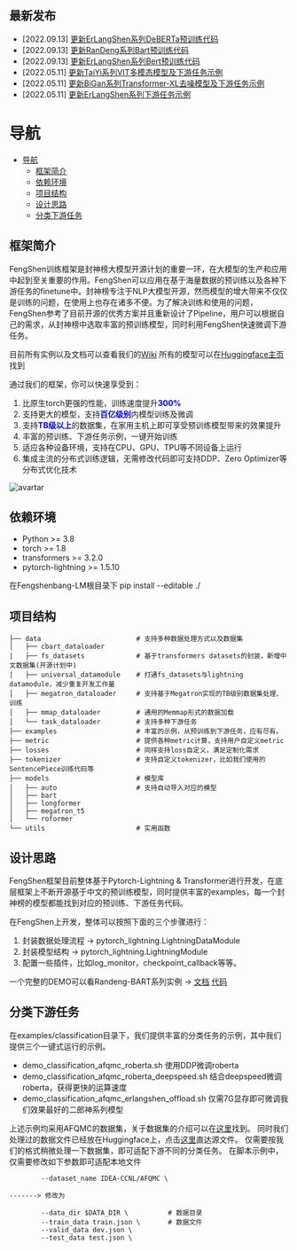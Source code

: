 ## 最新发布

* \[2022.09.13\] [更新ErLangShen系列DeBERTa预训练代码](https://huggingface.co/IDEA-CCNL/Erlangshen-DeBERTa-v2-97M-Chinese)
* \[2022.09.13\] [更新RanDeng系列Bart预训练代码](https://huggingface.co/IDEA-CCNL/Randeng-BART-139M)
* \[2022.09.13\] [更新ErLangShen系列Bert预训练代码](https://huggingface.co/IDEA-CCNL/Erlangshen-MegatronBert-1.3B)
* \[2022.05.11\] [更新TaiYi系列VIT多模态模型及下游任务示例](https://fengshenbang-doc.readthedocs.io/zh/latest/docs/太乙系列/Taiyi-vit-87M-D.html)
* \[2022.05.11\] [更新BiGan系列Transformer-XL去噪模型及下游任务示例](https://fengshenbang-doc.readthedocs.io/zh/latest/docs/比干系列/Bigan-Transformer-XL-denoise-1.1B.html)
* \[2022.05.11\] [更新ErLangShen系列下游任务示例](https://fengshenbang-doc.readthedocs.io/zh/latest/docs/二郎神系列/Erlangshen-Roberta-110M-NLI.html)

# 导航

- [导航](#导航)
  - [框架简介](#框架简介)
  - [依赖环境](#依赖环境)
  - [项目结构](#项目结构)
  - [设计思路](#设计思路)
  - [分类下游任务](#分类下游任务)

## 框架简介

FengShen训练框架是封神榜大模型开源计划的重要一环，在大模型的生产和应用中起到至关重要的作用。FengShen可以应用在基于海量数据的预训练以及各种下游任务的finetune中。封神榜专注于NLP大模型开源，然而模型的增大带来不仅仅是训练的问题，在使用上也存在诸多不便。为了解决训练和使用的问题，FengShen参考了目前开源的优秀方案并且重新设计了Pipeline，用户可以根据自己的需求，从封神榜中选取丰富的预训练模型，同时利用FengShen快速微调下游任务。

目前所有实例以及文档可以查看我们的[Wiki](https://fengshenbang-doc.readthedocs.io/zh/latest/index.html)
所有的模型可以在[Huggingface主页](https://huggingface.co/IDEA-CCNL)找到

通过我们的框架，你可以快速享受到：

1. 比原生torch更强的性能，训练速度提升<font color=#0000FF >**300%**</font>
2. 支持更大的模型，支持<font color=#0000FF >**百亿级别**</font>内模型训练及微调
3. 支持<font color=#0000FF >**TB级以上**</font>的数据集，在家用主机上即可享受预训练模型带来的效果提升
3. 丰富的预训练、下游任务示例，一键开始训练
4. 适应各种设备环境，支持在CPU、GPU、TPU等不同设备上运行
5. 集成主流的分布式训练逻辑，无需修改代码即可支持DDP、Zero Optimizer等分布式优化技术

![avartar](../pics/fengshen_pic.png)

## 依赖环境

* Python >= 3.8
* torch >= 1.8
* transformers >= 3.2.0
* pytorch-lightning >= 1.5.10

在Fengshenbang-LM根目录下
pip install --editable ./

## 项目结构

```
├── data                        # 支持多种数据处理方式以及数据集
│   ├── cbart_dataloader
|   ├── fs_datasets             # 基于transformers datasets的封装，新增中文数据集(开源计划中)
|   ├── universal_datamodule    # 打通fs_datasets与lightning datamodule，减少重复开发工作量
│   ├── megatron_dataloader     # 支持基于Megatron实现的TB级别数据集处理、训练
│   ├── mmap_dataloader         # 通用的Memmap形式的数据加载
│   └── task_dataloader         # 支持多种下游任务
├── examples                    # 丰富的示例，从预训练到下游任务，应有尽有。
├── metric                      # 提供各种metric计算，支持用户自定义metric
├── losses                      # 同样支持loss自定义，满足定制化需求
├── tokenizer                   # 支持自定义tokenizer，比如我们使用的SentencePiece训练代码等
├── models                      # 模型库
│   ├── auto                    # 支持自动导入对应的模型
│   ├── bart
│   ├── longformer
│   ├── megatron_t5
│   └── roformer
└── utils                       # 实用函数
```

## 设计思路

FengShen框架目前整体基于Pytorch-Lightning & Transformer进行开发，在底层框架上不断开源基于中文的预训练模型，同时提供丰富的examples，每一个封神榜的模型都能找到对应的预训练、下游任务代码。

在FengShen上开发，整体可以按照下面的三个步骤进行：

1. 封装数据处理流程 -> pytorch_lightning.LightningDataModule
2. 封装模型结构 -> pytorch_lightning.LightningModule
3. 配置一些插件，比如log_monitor，checkpoint_callback等等。

一个完整的DEMO可以看Randeng-BART系列实例 -> [文档](https://fengshenbang-doc.readthedocs.io/zh/latest/docs/燃灯系列/BART-139M.html) [代码](https://github.com/IDEA-CCNL/Fengshenbang-LM/tree/hf-ds/fengshen/examples/pretrain_bart)

## 分类下游任务

 在examples/classification目录下，我们提供丰富的分类任务的示例，其中我们提供三个一键式运行的示例。

* demo_classification_afqmc_roberta.sh              使用DDP微调roberta
* demo_classification_afqmc_roberta_deepspeed.sh    结合deepspeed微调roberta，获得更快的运算速度
* demo_classification_afqmc_erlangshen_offload.sh   仅需7G显存即可微调我们效果最好的二郎神系列模型

 上述示例均采用AFQMC的数据集，关于数据集的介绍可以在[这里](https://www.cluebenchmarks.com/introduce.html)找到。
 同时我们处理过的数据文件已经放在Huggingface上，点击[这里](https://huggingface.co/datasets/IDEA-CCNL/AFQMC)直达源文件。
 仅需要按我们的格式稍微处理一下数据集，即可适配下游不同的分类任务。
 在脚本示例中，仅需要修改如下参数即可适配本地文件

 ```
         --dataset_name IDEA-CCNL/AFQMC \

 -------> 修改为

         --data_dir $DATA_DIR \          # 数据目录
         --train_data train.json \       # 数据文件
         --valid_data dev.json \
         --test_data test.json \

 ```
